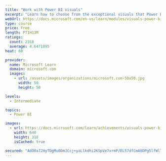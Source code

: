 ```yaml
---
title: "Work with Power BI visuals"
excerpt: "Learn how to choose from the exceptional visuals that Power BI makes available to you. Formatting visuals will direct the user’s attention to exactly where you want it, while helping to make the visual easier to read and interpret. You will also learn about how to use key performance indicators (KPIs)."
webUrl: https://docs.microsoft.com/en-us/learn/modules/visuals-power-bi/
type: course
price: Free
length: PT1H13M
ratings:
  count: 2318
  average: 4.6471095
heat: 60

provider:
  name: Microsoft Learn
  domain: microsoft.com
  images:
    - url: /assets/images/organizations/microsoft.com-50x50.jpg
      width: 50
      height: 50

levels:
  - Intermediate

topics:
  - Power BI

images:
  - url: https://docs.microsoft.com/learn/achievements/visuals-power-bi-social.png
    width: 640
    height: 318
    isCached: true

secured: "AdO0a72HyTDgMu0DmJCcj+yaLlkdhi2KSpVe7xrmP/EL57dfCmA0DPg5lfWl7nQhvOa+PfyYJl081uPmQO3Etjyu1yokcZGVqgKk2IqYE/tozmaLBHsMqLPOgmus3D8Ef3QvSl8oNquzGTZNMRE16tQ+FZWgZkou5r1kjBPNsl/CN8rYUGWegKIXolUmAstWfDHB7jzThiCg8KKrmqByN1dRcEAFko5hrAcZ6T9lXqtmdvCD+zBRXQaHEDq2wsCDrJrWXKgxPsIAvT5r7UpTNJQ+QNSWZCRd1cZaLxBDNYSLcyT8gwODuqLGiHZeWu6fmvBupDyy1yipdtSK4QBVaeyNOHKrLbow3QP+3wI/RNVTLGai7JLgX3cqA10iBrLf5+voQs6BxVeSfVs92FfbClIbjFHUvRjbDDCzY9CdZHQ=;2BKO5wkmXwSn3mUH9D3w5Q=="
---
```


